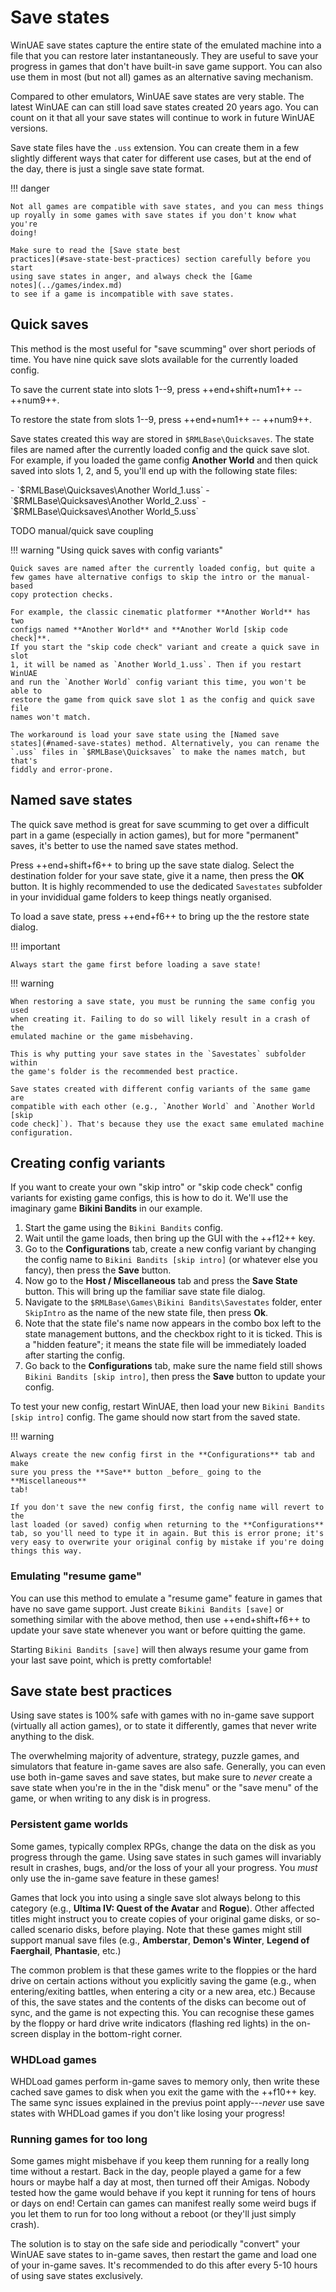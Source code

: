 # Save states

WinUAE save states capture the entire state of the emulated machine into a
file that you can restore later instantaneously. They are useful to save your
progress in games that don't have built-in save game support. You can also use
them in most (but not all) games as an alternative saving mechanism.

Compared to other emulators, WinUAE save states are very stable. The latest
WinUAE can can still load save states created 20 years ago. You can count on
it that all your save states will continue to work in future WinUAE versions.

Save state files have the `.uss` extension. You can create them in a few
slightly different ways that cater for different use cases, but at the end of
the day, there is just a single save state format.

!!! danger

    Not all games are compatible with save states, and you can mess things
    up royally in some games with save states if you don't know what you're
    doing!

    Make sure to read the [Save state best
    practices](#save-state-best-practices) section carefully before you start
    using save states in anger, and always check the [Game
    notes](../games/index.md)
    to see if a game is incompatible with save states.


## Quick saves

This method is the most useful for "save scumming" over short periods of time.
You have nine quick save slots available for the currently loaded config.

To save the current state into slots 1--9, press
++end+shift+num1++ -- ++num9++.

To restore the state from slots 1--9, press ++end+num1++ -- ++num9++.

Save states created this way are stored in `$RMLBase\Quicksaves`. The state
files are named after the currently loaded config and the quick save slot. For
example, if you loaded the game config **Another World** and then quick saved
into slots 1, 2, and 5, you'll end up with the following state files:

<div class="compact" markdown>
- `$RMLBase\Quicksaves\Another World_1.uss`
- `$RMLBase\Quicksaves\Another World_2.uss`
- `$RMLBase\Quicksaves\Another World_5.uss`
</div>

TODO manual/quick save coupling

!!! warning "Using quick saves with config variants"

    Quick saves are named after the currently loaded config, but quite a
    few games have alternative configs to skip the intro or the manual-based
    copy protection checks.

    For example, the classic cinematic platformer **Another World** has two
    configs named **Another World** and **Another World [skip code check]**.
    If you start the "skip code check" variant and create a quick save in slot
    1, it will be named as `Another World_1.uss`. Then if you restart WinUAE
    and run the `Another World` config variant this time, you won't be able to
    restore the game from quick save slot 1 as the config and quick save file
    names won't match.

    The workaround is load your save state using the [Named save
    states](#named-save-states) method. Alternatively, you can rename the
    `.uss` files in `$RMLBase\Quicksaves` to make the names match, but that's
    fiddly and error-prone.


## Named save states

The quick save method is great for save scumming to get over a
difficult part in a game (especially in action games), but for more "permanent"
saves, it's better to use the named save states method.

Press ++end+shift+f6++ to bring up the save state dialog. Select the
destination folder for your save state, give it a name, then press the **OK**
button. It is highly recommended to use the dedicated `Savestates` subfolder
in your invididual game folders to keep things neatly organised.

To load a save state, press ++end+f6++ to bring up the the restore state
dialog.

!!! important

    Always start the game first before loading a save state!


!!! warning

    When restoring a save state, you must be running the same config you used
    when creating it. Failing to do so will likely result in a crash of the
    emulated machine or the game misbehaving.

    This is why putting your save states in the `Savestates` subfolder within
    the game's folder is the recommended best practice.

    Save states created with different config variants of the same game are
    compatible with each other (e.g., `Another World` and `Another World [skip
    code check]`). That's because they use the exact same emulated machine
    configuration.


## Creating config variants

If you want to create your own "skip intro" or "skip code check" config
variants for existing game configs, this is how to do it. We'll use the
imaginary game **Bikini Bandits** in our example.


1. Start the game using the `Bikini Bandits` config.
2. Wait until the game loads, then bring up the GUI with the ++f12++ key.
3. Go to the **Configurations** tab, create a new config variant by changing the
   config name to `Bikini Bandits [skip intro]` (or whatever else you fancy),
   then press the **Save** button.
4. Now go to the **Host / Miscellaneous** tab and press the **Save State**
   button. This will bring up the familiar save state file dialog.
5. Navigate to the `$RMLBase\Games\Bikini Bandits\Savestates` folder, enter
   `SkipIntro` as the name of the new state file, then press **Ok**.
6. Note that the state file's name now appears in the combo box left to the
   state management buttons, and the checkbox right to it is ticked. This
   is a "hidden feature"; it means the state file will be immediately loaded
   after starting the config.
7. Go back to the **Configurations** tab, make sure the name field still
   shows `Bikini Bandits [skip intro]`, then press the **Save** button to
   update your config.


To test your new config, restart WinUAE, then load your new `Bikini Bandits
[skip intro]` config. The game should now start from the saved state.

!!! warning

    Always create the new config first in the **Configurations** tab and make
    sure you press the **Save** button _before_ going to the **Miscellaneous**
    tab!

    If you don't save the new config first, the config name will revert to the
    last loaded (or saved) config when returning to the **Configurations**
    tab, so you'll need to type it in again. But this is error prone; it's
    very easy to overwrite your original config by mistake if you're doing
    things this way.


### Emulating "resume game"

You can use this method to emulate a "resume game" feature in games that have
no save game support. Just create `Bikini Bandits [save]` or something similar
with the above method, then use ++end+shift+f6++ to update your save state
whenever you want or before quitting the game.

Starting `Bikini Bandits [save]` will then always resume your game from your
last save point, which is pretty comfortable!


## Save state best practices

Using save states is 100% safe with games with no in-game save support
(virtually all action games), or to state it differently, games that never
write anything to the disk.

The overwhelming majority of adventure, strategy, puzzle games, and simulators
that feature in-game saves are also safe. Generally, you can even use both
in-game saves and save states, but make sure to _never_ create a save state
when you're in the in the "disk menu" or the "save menu" of the game, or when
writing to any disk is in progress.


### Persistent game worlds

Some games, typically complex RPGs, change the data on the disk as you
progress through the game. Using save states in such games will invariably
result in crashes, bugs, and/or the loss of your all your progress. You
_must_ only use the in-game save feature in these games!

Games that lock you into using a single save slot always belong to this
category (e.g., **Ultima IV: Quest of the Avatar** and **Rogue**). Other
affected titles might instruct you to create copies of your original game
disks, or so-called scenario disks, before playing. Note that these
games might still support manual save files (e.g., **Amberstar**,
**Demon's Winter**, **Legend of Faerghail**, **Phantasie**, etc.)

The common problem is that these games write to the floppies or the hard drive
on certain actions without you explicitly saving the game (e.g., when
entering/exiting battles, when entering a city or a new area, etc.) Because of
this, the save states and the contents of the disks can become out of sync,
and the game is not expecting this. You can recognise these games by the
floppy or hard drive write indicators (flashing red lights) in the on-screen
display in the bottom-right corner.


### WHDLoad games

WHDLoad games perform in-game saves to memory only, then write these cached
save games to disk when you exit the game with the ++f10++ key. The same sync
issues explained in the previus point apply---_never_ use save states with
WHDLoad games if you don't like losing your progress!


### Running games for too long

Some games might misbehave if you keep them running for a really long
time without a restart. Back in the day, people played a game for a few hours or
maybe half a day at most, then turned off their Amigas. Nobody tested how
the game would behave if you kept it running for tens of hours or days on end!
Certain can games can manifest really some weird bugs if you let them to run
for too long without a reboot (or they'll just simply crash).

The solution is to stay on the safe side and periodically "convert" your
WinUAE save states to in-game saves, then restart the game and load one of
your in-game saves. It's recommended to do this after every 5-10 hours of
using save states exclusively.
